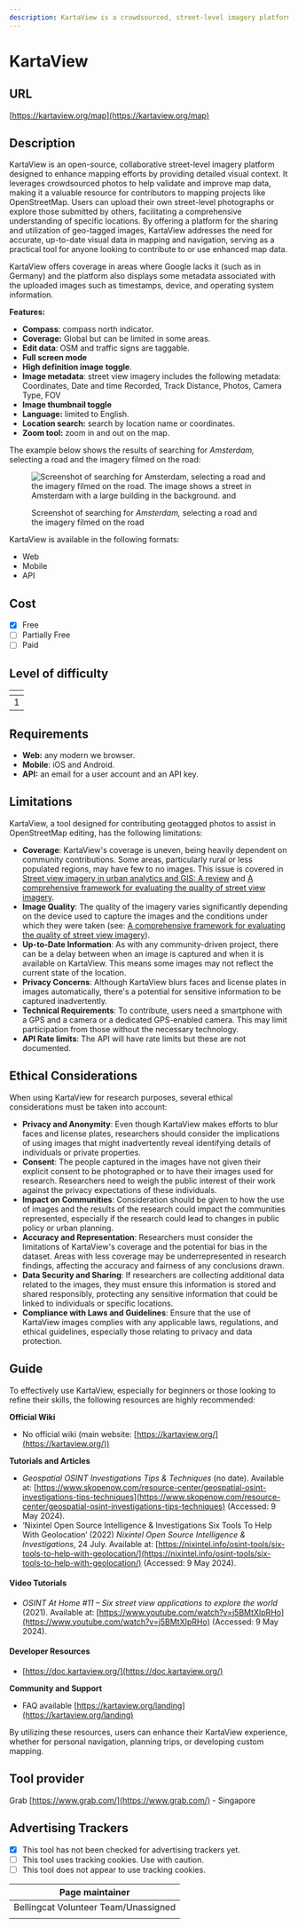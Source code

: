 ```yaml
---
description: KartaView is a crowdsourced, street-level imagery platform.
---
```


# KartaView

## URL

[https://kartaview.org/map](https://kartaview.org/map)

## Description

KartaView is an open-source, collaborative street-level imagery platform designed to enhance mapping efforts by providing detailed visual context. It leverages crowdsourced photos to help validate and improve map data, making it a valuable resource for contributors to mapping projects like OpenStreetMap. Users can upload their own street-level photographs or explore those submitted by others, facilitating a comprehensive understanding of specific locations. By offering a platform for the sharing and utilization of geo-tagged images, KartaView addresses the need for accurate, up-to-date visual data in mapping and navigation, serving as a practical tool for anyone looking to contribute to or use enhanced map data.

KartaView offers coverage in areas where Google lacks it (such as in Germany) and the platform also displays some metadata associated with the uploaded images such as timestamps, device, and operating system information.

**Features:**

* **Compass**: compass north indicator.
* **Coverage:** Global but can be limited in some areas.
* **Edit data**: OSM and traffic signs are taggable.
* **Full screen mode**
* **High definition image** **toggle**.
* **Image metadata**: street view imagery includes the following metadata: Coordinates, Date and time Recorded, Track Distance, Photos, Camera Type, FOV
* **Image thumbnail toggle**
* **Language:** limited to English.
* **Location search:** search by location name or coordinates.
* **Zoom tool:** zoom in and out on the map.

The example below shows the results of searching for _Amsterdam,_ selecting a road and the imagery filmed on the road: &#x20;

<figure><img src=".gitbook/assets/Screenshot 2024-05-09 at 8.17.58 AM.png" alt="Screenshot of searching for Amsterdam, selecting a road and the imagery filmed on the road. The image shows a street in Amsterdam with a large building in the background.  and "><figcaption><p>Screenshot of searching for <em>Amsterdam,</em> selecting a road and the imagery filmed on the road</p></figcaption></figure>

KartaView is available in the following formats:

* Web
* Mobile
* API

## Cost

* [x] Free
* [ ] Partially Free
* [ ] Paid

## Level of difficulty

<table><thead><tr><th data-type="rating" data-max="5"></th></tr></thead><tbody><tr><td>1</td></tr></tbody></table>

## Requirements

* **Web:** any modern we browser.&#x20;
* **Mobile**: iOS and Android.
* **API:** an email for a user account and an API key.

## Limitations

KartaView, a tool designed for contributing geotagged photos to assist in OpenStreetMap editing, has the following limitations:

* **Coverage**: KartaView's coverage is uneven, being heavily dependent on community contributions. Some areas, particularly rural or less populated regions, may have few to no images. This issue is covered in [Street view imagery in urban analytics and GIS: A review](https://www.sciencedirect.com/science/article/pii/S0169204621001808) and [A comprehensive framework for evaluating the quality of street view imagery](https://www.sciencedirect.com/science/article/pii/S1569843222002825).
* **Image Quality**: The quality of the imagery varies significantly depending on the device used to capture the images and the conditions under which they were taken (see: [A comprehensive framework for evaluating the quality of street view imagery](https://www.sciencedirect.com/science/article/pii/S1569843222002825)).
* **Up-to-Date Information**: As with any community-driven project, there can be a delay between when an image is captured and when it is available on KartaView. This means some images may not reflect the current state of the location.
* **Privacy Concerns**: Although KartaView blurs faces and license plates in images automatically, there's a potential for sensitive information to be captured inadvertently.
* **Technical Requirements**: To contribute, users need a smartphone with a GPS and a camera or a dedicated GPS-enabled camera. This may limit participation from those without the necessary technology.
* **API Rate limits**: The API will have rate limits but these are not documented.

## Ethical Considerations

When using KartaView for research purposes, several ethical considerations must be taken into account:

* **Privacy and Anonymity**: Even though KartaView makes efforts to blur faces and license plates, researchers should consider the implications of using images that might inadvertently reveal identifying details of individuals or private properties.
* **Consent**: The people captured in the images have not given their explicit consent to be photographed or to have their images used for research. Researchers need to weigh the public interest of their work against the privacy expectations of these individuals.
* **Impact on Communities**: Consideration should be given to how the use of images and the results of the research could impact the communities represented, especially if the research could lead to changes in public policy or urban planning.
* **Accuracy and Representation**: Researchers must consider the limitations of KartaView's coverage and the potential for bias in the dataset. Areas with less coverage may be underrepresented in research findings, affecting the accuracy and fairness of any conclusions drawn.
* **Data Security and Sharing**: If researchers are collecting additional data related to the images, they must ensure this information is stored and shared responsibly, protecting any sensitive information that could be linked to individuals or specific locations.
* **Compliance with Laws and Guidelines**: Ensure that the use of KartaView images complies with any applicable laws, regulations, and ethical guidelines, especially those relating to privacy and data protection.

## Guide

To effectively use KartaView, especially for beginners or those looking to refine their skills, the following resources are highly recommended:

**Official Wiki**&#x20;

* No official wiki (main website: [https://kartaview.org/](https://kartaview.org/))

**Tutorials and Articles**

* _Geospatial OSINT Investigations Tips & Techniques_ (no date). Available at: [https://www.skopenow.com/resource-center/geospatial-osint-investigations-tips-techniques](https://www.skopenow.com/resource-center/geospatial-osint-investigations-tips-techniques) (Accessed: 9 May 2024).
* ‘Nixintel Open Source Intelligence & Investigations Six Tools To Help With Geolocation’ (2022) _Nixintel Open Source Intelligence & Investigations_, 24 July. Available at: [https://nixintel.info/osint-tools/six-tools-to-help-with-geolocation/](https://nixintel.info/osint-tools/six-tools-to-help-with-geolocation/) (Accessed: 9 May 2024).

#### Video Tutorials

* _OSINT At Home #11 – Six street view applications to explore the world_ (2021). Available at: [https://www.youtube.com/watch?v=j5BMtXIpRHo](https://www.youtube.com/watch?v=j5BMtXIpRHo) (Accessed: 9 May 2024).

#### Developer Resources

* [https://doc.kartaview.org/](https://doc.kartaview.org/)

**Community and Support**

* FAQ available [https://kartaview.org/landing](https://kartaview.org/landing)

By utilizing these resources, users can enhance their KartaView experience, whether for personal navigation, planning trips, or developing custom mapping.

## Tool provider

Grab [https://www.grab.com/](https://www.grab.com/) - Singapore

## Advertising Trackers

* [x] This tool has not been checked for advertising trackers yet.
* [ ] This tool uses tracking cookies. Use with caution.
* [ ] This tool does not appear to use tracking cookies.

| Page maintainer                      |
| ------------------------------------ |
| Bellingcat Volunteer Team/Unassigned |
|                                      |
